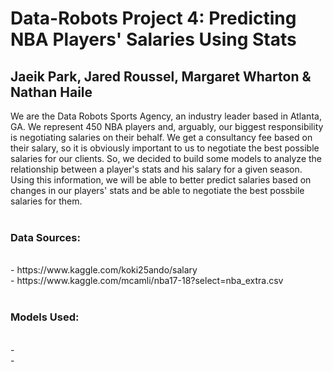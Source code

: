 # Data-Robots Project 4: Predicting NBA Players' Salaries Using Stats 
<h2>Jaeik Park, Jared Roussel, Margaret Wharton & Nathan Haile</h2> 

We are the Data Robots Sports Agency, an industry leader based in Atlanta, GA. We represent 450 NBA players and, arguably, our biggest responsibility is negotiating salaries on their behalf. We get a consultancy fee based on their salary, so it is obviously important to us to negotiate the best possible salaries for our clients. So, we decided to build some models to analyze the relationship between a player's stats and his salary for a given season. Using this information, we will be able to better predict salaries based on changes in our players' stats and be able to negotiate the best possbile salaries for them. <br/> <br/>

<h3/>Data Sources:</h3><br/>
- https://www.kaggle.com/koki25ando/salary <br/>
- https://www.kaggle.com/mcamli/nba17-18?select=nba_extra.csv <br/><br/>

<h3>Models Used:</h3><br/>
- <br/>
- <br/>
  
